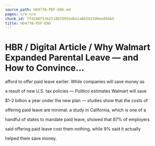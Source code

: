 ```yaml
---
source_path: H0477B-PDF-ENG.md
pages: n/a-n/a
chunk_id: 7fd280f536251807095bdba1a865923d0ee894b5
title: H0477B-PDF-ENG
---
```

# HBR / Digital Article / Why Walmart Expanded Parental Leave — and How to Convince…

afford to offer paid leave earlier. While companies will save money as

a result of new U.S. tax policies — Politico estimates Walmart will save

$1-2 billion a year under the new plan — studies show that the costs of

offering paid leave are minimal: a study in California, which is one of a

handful of states to mandate paid leave, showed that 87% of employers

said offering paid leave cost them nothing, while 9% said it actually

helped them save money.

